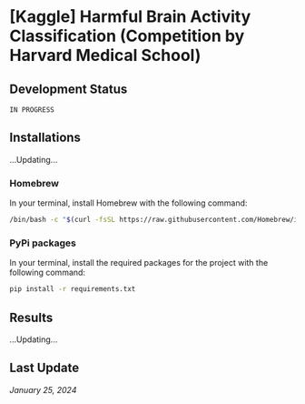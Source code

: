 # [Kaggle] Harmful Brain Activity Classification (Competition by Harvard Medical School)


## Development Status
`IN PROGRESS`


## Installations
...Updating...

### Homebrew
In your terminal, install Homebrew with the following command:
```bash
/bin/bash -c "$(curl -fsSL https://raw.githubusercontent.com/Homebrew/install/HEAD/install.sh)"
```

### PyPi packages
In your terminal, install the required packages for the project with the 
following command:
```bash
pip install -r requirements.txt
```


## Results
...Updating...


## Last Update
*January 25, 2024*